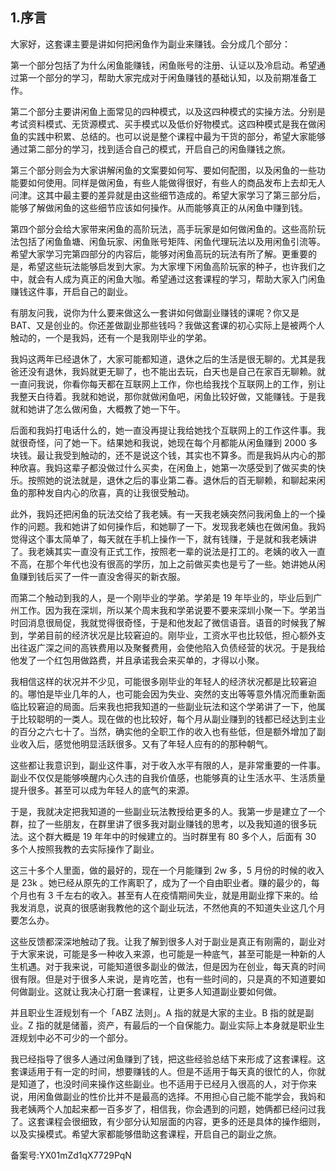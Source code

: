 ## 1.序言
大家好，这套课主要是讲如何把闲鱼作为副业来赚钱。会分成几个部分：


第一个部分包括了为什么闲鱼能赚钱，闲鱼账号的注册、认证以及冷启动。希望通过第一个部分的学习，帮助大家完成对于闲鱼赚钱的基础认知，以及前期准备工作。


第二个部分主要讲闲鱼上面常见的四种模式，以及这四种模式的实操方法。分别是考试资料模式、无货源模式、买手模式以及低价好物模式。这四种模式是我在做闲鱼的实践中积累、总结的。也可以说是整个课程中最为干货的部分，希望大家能够通过第二部分的学习，找到适合自己的模式，开启自己的闲鱼赚钱之旅。


第三个部分则会为大家讲解闲鱼的文案要如何写、要如何配图，以及闲鱼的一些功能要如何使用。同样是做闲鱼，有些人能做得很好，有些人的商品发布上去却无人问津。这其中最主要的差异就是由这些细节造成的。希望大家学习了第三部分后，能够了解做闲鱼的这些细节应该如何操作。从而能够真正的从闲鱼中赚到钱。


第四个部分会给大家带来闲鱼的高阶玩法，高手玩家是如何做闲鱼的。这些高阶玩法包括了闲鱼鱼塘、闲鱼玩家、闲鱼账号矩阵、闲鱼代理玩法以及用闲鱼引流等。希望大家学习完第四部分的内容后，能够对闲鱼高玩的玩法有所了解。更重要的是，希望这些玩法能够启发到大家。为大家埋下闲鱼高阶玩家的种子，也许我们之中，就会有人成为真正的闲鱼大咖。希望通过这套课程的学习，帮助大家入门闲鱼赚钱这件事，开启自己的副业。


有朋友问我，说你为什么要来做这么一套讲如何做副业赚钱的课呢？你又是 BAT、又是创业的。你还差做副业那些钱吗？我做这套课的初心实际上是被两个人触动的，一个是我妈，还有一个是我刚毕业的学弟。


我妈这两年已经退休了，大家可能都知道，退休之后的生活是很无聊的。尤其是我爸还没有退休，我妈就更无聊了，也不能出去玩，白天也是自己在家百无聊赖。就一直问我说，你看你每天都在互联网上工作，你也给我找个互联网上的工作，别让我整天白待着。我就和她说，那你就做闲鱼吧，闲鱼比较好做，又能赚钱。于是我就和她讲了怎么做闲鱼，大概教了她一下午。


后面和我妈打电话什么的，她一直没再提让我给她找个互联网上的工作这件事。我就很奇怪，问了她一下。结果她和我说，她现在每个月都能从闲鱼赚到 2000 多块钱。最让我受到触动的，还不是说这个钱，其实也不算多。而是我妈从内心的那种欣喜。我妈这辈子都没做过什么买卖，在闲鱼上，她第一次感受到了做买卖的快乐。按照她的说法就是，退休之后的事业第二春。退休后的百无聊赖，和聊起来闲鱼的那种发自内心的欣喜，真的让我很受触动。


此外，我妈还把闲鱼的玩法交给了我老姨。有一天我老姨突然问我闲鱼上的一个操作的问题。我和她讲了如何操作后，和她聊了一下。发现我老姨也在做闲鱼。我妈觉得这个事太简单了，每天就在手机上操作一下，就有钱赚，于是就和我老姨讲了。我老姨其实一直没有正式工作，按照老一辈的说法是打工的。老姨的收入一直不高，在那个年代也没有很高的学历，加上之前做买卖也是亏了一些。她讲她从闲鱼赚到钱后买了一件一直没舍得买的新衣服。


而第二个触动到我的人，是一个刚毕业的学弟。学弟是 19 年毕业的，毕业后到广州工作。因为我在深圳，所以某个周末我和学弟说要不要来深圳小聚一下。学弟当时回消息很局促，我就觉得很奇怪，于是和他发起了微信语音。语音的时候我了解到，学弟目前的经济状况是比较窘迫的。刚毕业，工资水平也比较低，担心额外支出往返广深之间的高铁费用以及聚餐费用，会使他陷入负债经营的状况。于是我给他发了一个红包用做路费，并且承诺我会来买单的，才得以小聚。


我相信这样的状况并不少见，可能很多刚毕业的年轻人的经济状况都是比较窘迫的。哪怕是毕业几年的人，也可能会因为失业、突然的支出等等意外情况而重新面临比较窘迫的局面。后来我也把我知道的一些副业玩法和这个学弟讲了一下，他属于比较聪明的一类人。现在做的也比较好，每个月从副业赚到的钱都已经达到主业的百分之六七十了。当然，确实他的全职工作的收入也有些低，但是额外增加了副业收入后，感觉他明显活跃很多。又有了年轻人应有的的那种朝气。


这些都让我意识到，副业这件事，对于收入水平有限的人，是非常重要的一件事。副业不仅仅是能够唤醒内心久违的自我价值感，也能够真的让生活水平、生活质量提升很多。甚至可以成为年轻人的底气的来源。


于是，我就决定把我知道的一些副业玩法教授给更多的人。我第一步是建立了一个群，拉了一些朋友，在群里讲了很多我对副业赚钱的思考，以及我知道的很多玩法。这个群大概是 19 年年中的时候建立的。当时群里有 80 多个人，后面有 30 多个人按照我教的去实际操作了副业。


这三十多个人里面，做的最好的，现在一个月能赚到 2w 多，5 月份的时候的收入是 23k 。她已经从原先的工作离职了，成为了一个自由职业者。赚的最少的，每个月也有 3 千左右的收入。甚至有人在疫情期间失业，就是用副业撑下来的。给我发消息，说真的很感谢我教他的这个副业玩法，不然他真的不知道失业这几个月要怎么办。


这些反馈都深深地触动了我。让我了解到很多人对于副业是真正有刚需的，副业对于大家来说，可能是多一种收入来源，也可能是一种底气，甚至可能是一种新的人生机遇。对于我来说，可能知道很多副业的做法，但是因为在创业，每天真的时间很有限。但是对于很多人来说，是肯吃苦，也有一些时间的，只是真的不知道要如何做副业。这就让我决心打磨一套课程，让更多人知道副业要如何做。


并且职业生涯规划有一个「ABZ 法则」。A 指的就是大家的主业。B 指的就是副业。Z 指的就是储蓄，资产，有最后的一个自保能力。副业实际上本身就是职业生涯规划中必不可少的一个部分。


我已经指导了很多人通过闲鱼赚到了钱，把这些经验总结下来形成了这套课程。这套课适用于有一定的时间，想要赚钱的人。但是不适用于每天真的很忙的人，你就是知道了，也没时间来操作这些副业。也不适用于已经月入很高的人，对于你来说，用闲鱼做副业的性价比并不是最高的选择。不用担心自己能不能学会，我妈和我老姨两个人加起来都一百多岁了，相信我，你会遇到的问题，她俩都已经问过我了。这套课程会很细致，有少部分认知层面的内容，更多的还是具体的操作细则，以及实操模式。希望大家都能够借助这套课程，开启自己的副业之旅。


备案号:YX01mZd1qX7729PqN

